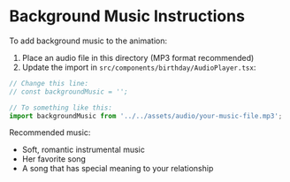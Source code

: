 # Background Music Instructions

To add background music to the animation:

1. Place an audio file in this directory (MP3 format recommended)
2. Update the import in `src/components/birthday/AudioPlayer.tsx`:

```typescript
// Change this line:
// const backgroundMusic = ''; 

// To something like this:
import backgroundMusic from '../../assets/audio/your-music-file.mp3';
```

Recommended music:
- Soft, romantic instrumental music
- Her favorite song
- A song that has special meaning to your relationship
